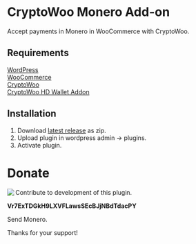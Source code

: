 # CryptoWoo Monero Add-on
Accept payments in Monero in WooCommerce with CryptoWoo.

## Requirements
[WordPress](https://wordpress.org/download/)  
[WooCommerce](https://wordpress.org/plugins/woocommerce/)  
[CryptoWoo](https://www.cryptowoo.com/shop/cryptowoo/)  
[CryptoWoo HD Wallet Addon](https://www.cryptowoo.com/shop/cryptowoo-hd-wallet-addon/)

## Installation
1. Download [latest release](https://github.com/Olsm/cryptowoo-bitcoin-cash-addon/releases/latest) as zip.
2. Upload plugin in wordpress admin -> plugins.
3. Activate plugin.

# Donate
<img align="left" src="https://blockchain.info/qr?data=Vr7ExTDGkH9LXVFLawsSEcBJjNBdTdacPY&size=150">  

Contribute to development of this plugin.

**Vr7ExTDGkH9LXVFLawsSEcBJjNBdTdacPY**

Send Monero.

Thanks for your support!
